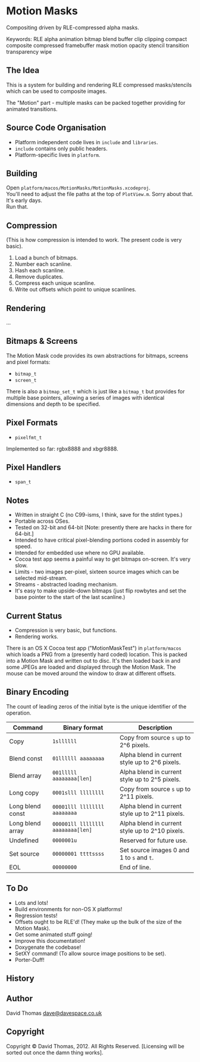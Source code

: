 Motion Masks
============

Compositing driven by RLE-compressed alpha masks.

Keywords: RLE alpha animation bitmap blend buffer clip clipping compact composite compressed framebuffer mask motion opacity stencil transition transparency wipe

The Idea
--------

This is a system for building and rendering RLE compressed masks/stencils which can be used to composite images.

The "Motion" part - multiple masks can be packed together providing for animated transitions.

Source Code Organisation
------------------------

* Platform independent code lives in `include` and `libraries`.
* `include` contains only public headers.
* Platform-specific lives in `platform`.

Building
--------

Open `platform/macos/MotionMasks/MotionMasks.xcodeproj`.  
You'll need to adjust the file paths at the top of `PlotView.m`. Sorry about that. It's early days.  
Run that.  

Compression
-----------

(This is how compression is intended to work. The present code is very basic).

1. Load a bunch of bitmaps.
2. Number each scanline.
3. Hash each scanline.
4. Remove duplicates.
5. Compress each unique scanline.
6. Write out offsets which point to unique scanlines.

Rendering
---------

...

Bitmaps & Screens
-----------------

The Motion Mask code provides its own abstractions for bitmaps, screens and pixel formats:

* `bitmap_t`
* `screen_t`

There is also a `bitmap_set_t` which is just like a `bitmap_t` but provides for multiple base pointers, allowing a series of images with identical dimensions and depth to be specified.

Pixel Formats
-------------

* `pixelfmt_t`

Implemented so far: rgbx8888 and xbgr8888.

Pixel Handlers
--------------

* `span_t`

Notes
-----

* Written in straight C (no C99-isms, I think, save for the stdint types.)
* Portable across OSes.
* Tested on 32-bit and 64-bit [Note: presently there are hacks in there for 64-bit.]
* Intended to have critical pixel-blending portions coded in assembly for speed.
* Intended for embedded use where no GPU available.
* Cocoa test app seems a painful way to get bitmaps on-screen. It's very slow.
* Limits - two images per-pixel, sixteen source images which can be selected mid-stream.
* Streams - abstracted loading mechanism.
* It's easy to make upside-down bitmaps (just flip rowbytes and set the base pointer to the start of the last scanline.)

Current Status
--------------

* Compression is very basic, but functions.
* Rendering works.

There is an OS X Cocoa test app ("MotionMaskTest") in `platform/macos` which loads a PNG from a (presently hard coded) location. This is packed into a Motion Mask and written out to disc. It's then loaded back in and some JPEGs are loaded and displayed through the Motion Mask. The mouse can be moved around the window to draw at different offsets.

Binary Encoding
---------------

The count of leading zeros of the initial byte is the unique identifier of the operation.

Command          | Binary format                     | Description
---------------- | --------------------------------- | -----------------------------------------
Copy             | `1sllllll`                        | Copy from source `s` up to 2^6 pixels.
Blend const      | `01llllll aaaaaaaa`               | Alpha blend in current style up to 2^6 pixels.
Blend array      | `001lllll aaaaaaaa[len]`          | Alpha blend in current style up to 2^5 pixels.
Long copy        | `0001slll llllllll`               | Copy from source `s` up to 2^11 pixels.
Long blend const | `00001lll llllllll aaaaaaaa`      | Alpha blend in current style up to 2^11 pixels.
Long blend array | `000001ll llllllll aaaaaaaa[len]` | Alpha blend in current style up to 2^10 pixels.
Undefined        | `0000001u`                        | Reserved for future use.
Set source       | `00000001 ttttssss`               | Set source images 0 and 1 to `s` and `t`.
EOL              | `00000000`                        | End of line.

To Do
-----

* Lots and lots!
* Build environments for non-OS X platforms!
* Regression tests!
* Offsets ought to be RLE'd! (They make up the bulk of the size of the Motion Mask).
* Get some animated stuff going!
* Improve this documentation!
* Doxygenate the codebase!
* SetXY command! (To allow source image positions to be set).
* Porter-Duff!

History
-------

Author
------

David Thomas <dave@davespace.co.uk>

Copyright
---------

Copyright © David Thomas, 2012. All Rights Reserved. [Licensing will be sorted out once the damn thing works].

